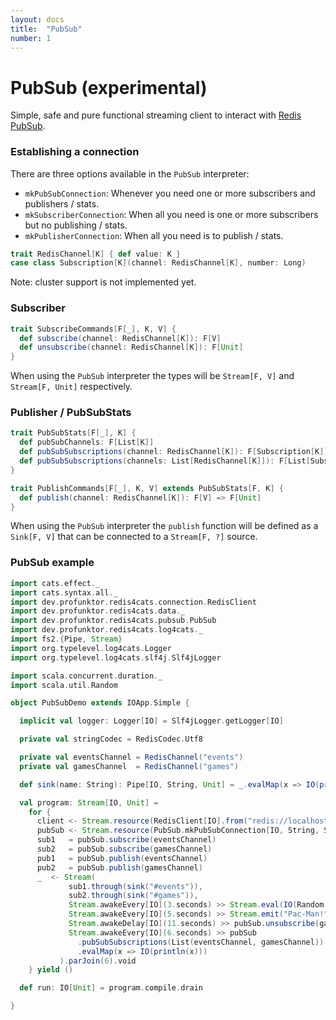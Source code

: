 ```yaml
---
layout: docs
title:  "PubSub"
number: 1
---
```


# PubSub (experimental)

Simple, safe and pure functional streaming client to interact with [Redis PubSub](https://redis.io/topics/pubsub).

### Establishing a connection

There are three options available in the `PubSub` interpreter:

- `mkPubSubConnection`: Whenever you need one or more subscribers and publishers / stats.
- `mkSubscriberConnection`: When all you need is one or more subscribers but no publishing / stats.
- `mkPublisherConnection`: When all you need is to publish / stats.

```scala mdoc:invisible
trait RedisChannel[K] { def value: K }
case class Subscription[K](channel: RedisChannel[K], number: Long)
```

Note: cluster support is not implemented yet.

### Subscriber

```scala mdoc:silent
trait SubscribeCommands[F[_], K, V] {
  def subscribe(channel: RedisChannel[K]): F[V]
  def unsubscribe(channel: RedisChannel[K]): F[Unit]
}
```

When using the `PubSub` interpreter the types will be `Stream[F, V]` and `Stream[F, Unit]` respectively.

### Publisher / PubSubStats

```scala mdoc:silent
trait PubSubStats[F[_], K] {
  def pubSubChannels: F[List[K]]
  def pubSubSubscriptions(channel: RedisChannel[K]): F[Subscription[K]]
  def pubSubSubscriptions(channels: List[RedisChannel[K]]): F[List[Subscription[K]]]
}

trait PublishCommands[F[_], K, V] extends PubSubStats[F, K] {
  def publish(channel: RedisChannel[K]): F[V] => F[Unit]
}
```

When using the `PubSub` interpreter the `publish` function will be defined as a `Sink[F, V]` that can be connected to a `Stream[F, ?]` source.

### PubSub example

```scala mdoc:silent
import cats.effect._
import cats.syntax.all._
import dev.profunktor.redis4cats.connection.RedisClient
import dev.profunktor.redis4cats.data._
import dev.profunktor.redis4cats.pubsub.PubSub
import dev.profunktor.redis4cats.log4cats._
import fs2.{Pipe, Stream}
import org.typelevel.log4cats.Logger
import org.typelevel.log4cats.slf4j.Slf4jLogger

import scala.concurrent.duration._
import scala.util.Random

object PubSubDemo extends IOApp.Simple {

  implicit val logger: Logger[IO] = Slf4jLogger.getLogger[IO]

  private val stringCodec = RedisCodec.Utf8

  private val eventsChannel = RedisChannel("events")
  private val gamesChannel  = RedisChannel("games")

  def sink(name: String): Pipe[IO, String, Unit] = _.evalMap(x => IO(println(s"Subscriber: $name >> $x")))

  val program: Stream[IO, Unit] =
    for {
      client <- Stream.resource(RedisClient[IO].from("redis://localhost"))
      pubSub <- Stream.resource(PubSub.mkPubSubConnection[IO, String, String](client, stringCodec))
      sub1   = pubSub.subscribe(eventsChannel)
      sub2   = pubSub.subscribe(gamesChannel)
      pub1   = pubSub.publish(eventsChannel)
      pub2   = pubSub.publish(gamesChannel)
      _  <- Stream(
             sub1.through(sink("#events")),
             sub2.through(sink("#games")),
             Stream.awakeEvery[IO](3.seconds) >> Stream.eval(IO(Random.nextInt(100).toString)).through(pub1),
             Stream.awakeEvery[IO](5.seconds) >> Stream.emit("Pac-Man!").through(pub2),
             Stream.awakeDelay[IO](11.seconds) >> pubSub.unsubscribe(gamesChannel),
             Stream.awakeEvery[IO](6.seconds) >> pubSub
               .pubSubSubscriptions(List(eventsChannel, gamesChannel))
               .evalMap(x => IO(println(x)))
           ).parJoin(6).void
    } yield ()

  def run: IO[Unit] = program.compile.drain

}
```

